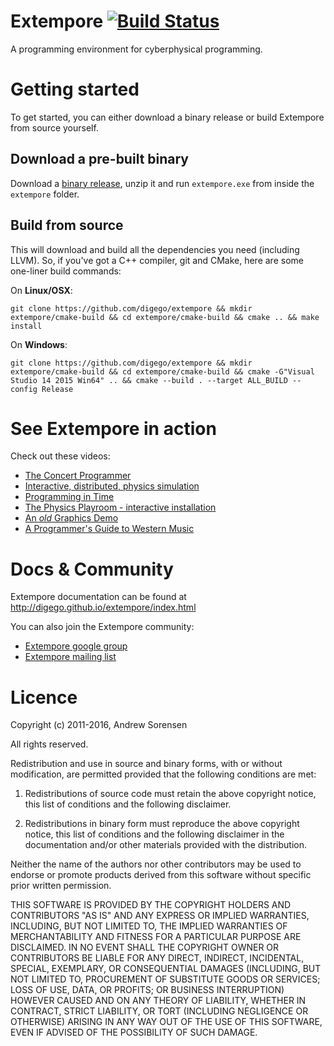 # Extempore [![Build Status](https://travis-ci.org/JimKuhn/extempore.svg?branch=master)](https://travis-ci.org/JimKuhn/extempore)

A programming environment for cyberphysical programming.

# Getting started

To get started, you can either download a binary release or build
Extempore from source yourself.

## Download a pre-built binary

Download a
[binary release](https://github.com/digego/extempore/releases), unzip
it and run `extempore.exe` from inside the `extempore` folder.

## Build from source

This will download and build all the dependencies you need (including
LLVM). So, if you've got a C++ compiler, git and CMake, here are some
one-liner build commands:

On **Linux/OSX**:

    git clone https://github.com/digego/extempore && mkdir extempore/cmake-build && cd extempore/cmake-build && cmake .. && make install

On **Windows**:

    git clone https://github.com/digego/extempore && mkdir extempore/cmake-build && cd extempore/cmake-build && cmake -G"Visual Studio 14 2015 Win64" .. && cmake --build . --target ALL_BUILD --config Release

# See Extempore in action

Check out these videos:

- [The Concert Programmer](https://www.youtube.com/watch?v=yY1FSsUV-8c)
- [Interactive, distributed, physics simulation](https://vimeo.com/126577281)
- [Programming in Time](https://www.youtube.com/watch?v=Sg2BjFQnr9s)
- [The Physics Playroom - interactive installation](https://vimeo.com/58239256)
- [An *old* Graphics Demo](https://vimeo.com/37293927)
- [A Programmer's Guide to Western Music](https://www.youtube.com/watch?v=xpSYWd_aIiI)

# Docs & Community

Extempore documentation can be found at http://digego.github.io/extempore/index.html

You can also join the Extempore community:

- [Extempore google group](http://groups.google.com/group/extemporelang)
- [Extempore mailing list](mailto:extemporelang@googlegroups.com)

# Licence

Copyright (c) 2011-2016, Andrew Sorensen

All rights reserved.

Redistribution and use in source and binary forms, with or without 
modification, are permitted provided that the following conditions are met:

1. Redistributions of source code must retain the above copyright notice, 
   this list of conditions and the following disclaimer.

2. Redistributions in binary form must reproduce the above copyright notice,
   this list of conditions and the following disclaimer in the documentation 
   and/or other materials provided with the distribution.

Neither the name of the authors nor other contributors may be used to endorse
or promote products derived from this software without specific prior written 
permission.

THIS SOFTWARE IS PROVIDED BY THE COPYRIGHT HOLDERS AND CONTRIBUTORS "AS IS" 
AND ANY EXPRESS OR IMPLIED WARRANTIES, INCLUDING, BUT NOT LIMITED TO, THE 
IMPLIED WARRANTIES OF MERCHANTABILITY AND FITNESS FOR A PARTICULAR PURPOSE 
ARE DISCLAIMED. IN NO EVENT SHALL THE COPYRIGHT OWNER OR CONTRIBUTORS BE 
LIABLE FOR ANY DIRECT, INDIRECT, INCIDENTAL, SPECIAL, EXEMPLARY, OR 
CONSEQUENTIAL DAMAGES (INCLUDING, BUT NOT LIMITED TO, PROCUREMENT OF 
SUBSTITUTE GOODS OR SERVICES; LOSS OF USE, DATA, OR PROFITS; OR BUSINESS 
INTERRUPTION) HOWEVER CAUSED AND ON ANY THEORY OF LIABILITY, WHETHER IN 
CONTRACT, STRICT LIABILITY, OR TORT (INCLUDING NEGLIGENCE OR OTHERWISE) 
ARISING IN ANY WAY OUT OF THE USE OF THIS SOFTWARE, EVEN IF ADVISED OF THE 
POSSIBILITY OF SUCH DAMAGE.
